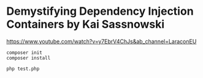 # Demystifying Dependency Injection Containers by Kai Sassnowski

https://www.youtube.com/watch?v=y7EbrV4ChJs&ab_channel=LaraconEU


```
composer init
composer install

php test.php
```